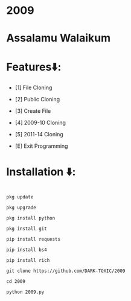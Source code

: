 # 2009
# Assalamu Walaikum 

# Features⬇️:

* [1] File Cloning

* [2] Public Cloning

* [3] Create File

* [4] 2009-10 Cloning

* [5] 2011-14 Cloning

* [E] Exit Programming

# Installation ⬇️:

```

pkg update

pkg upgrade

pkg install python

pkg install git

pip install requests

pip install bs4

pip install rich

git clone https://github.com/DARK-TOXIC/2009

cd 2009

python 2009.py
